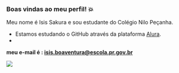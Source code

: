 ### Boas vindas ao meu perfil! 💥

Meu nome é Isis Sakura e sou estudante do Colégio Nilo Peçanha.

- Estamos estudando o GitHub através da plataforma [Alura](https://cursos.alura.com.br/).
- 
**meu e-mail é : isis.boaventura@escola.pr.gov.br**

![](https://media.tenor.com/_0dLrwjONGUAAAAC/yes-way-cat-walk.gif)


